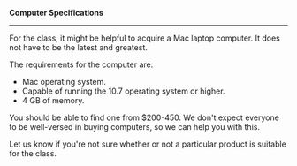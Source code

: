 **Computer Specifications**

-----------

For the class, it might be helpful to acquire a Mac laptop computer. It does not have to be the latest and greatest.  

The requirements for the computer are:

 - Mac operating system.
 - Capable of running the 10.7 operating system or higher.
 - 4 GB of memory.

You should be able to find one from $200-450. We don't expect everyone to be well-versed in buying computers, so we can help you with this.

Let us know if you're not sure whether or not a particular product is suitable for the class.
